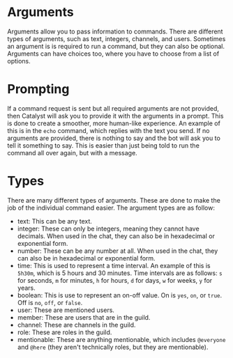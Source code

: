 # Arguments
Arguments allow you to pass information to commands. There are different types of arguments, such as text, integers, channels, and users. Sometimes an argument is is required to run a command, but they can also be optional. Arguments can have choices too, where you have to choose from a list of options.

# Prompting
If a command request is sent but all required arguments are not provided, then Catalyst will ask you to provide it with the arguments in a prompt. This is done to create a smoother, more human-like experience. An example of this is in the `echo` command, which replies with the text you send. If no arguments are provided, there is nothing to say and the bot will ask you to tell it something to say. This is easier than just being told to run the command all over again, but with a message.

# Types
There are many different types of arguments. These are done to make the job of the individual command easier. The argument types are as follow:

- text: This can be any text.
- integer: These can only be integers, meaning they cannot have decimals. When used in the chat, they can also be in hexadecimal or exponential form.
- number: These can be any number at all. When used in the chat, they can also be in hexadecimal or exponential form.
- time: This is used to represent a time interval. An example of this is `5h30m`, which is 5 hours and 30 minutes. Time intervals are as follows: `s` for seconds, `m` for minutes, `h` for hours, `d` for days, `w` for weeks, `y` for years.
- boolean: This is use to represent an on-off value. On is `yes`, `on`, or `true`. Off is `no`, `off`, or `false`.
- user: These are mentioned users.
- member: These are users that are in the guild.
- channel: These are channels in the guild.
- role: These are roles in the guild.
- mentionable: These are anything mentionable, which includes `@everyone` and `@here` (they aren't technically roles, but they are mentionable).